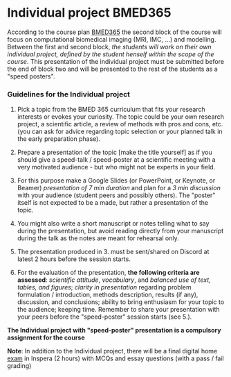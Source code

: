 # Individual project BMED365

According to the course plan [BMED365](https://www4.uib.no/en/courses/BMED365) the second block of the course will focus on computational biomedical imaging (MRI, IMC, ...) and modelling. Between the first and second block, _the students will work on their own individual project, defined by the student henself within the scope of the course_. This presentation of the individual project must be submitted before the end of block two and will be presented to the rest of the students as a "speed posters". 

### Guidelines for the Individual project


1. Pick a topic from the BMED 365 curriculum that fits your research interests or evokes your curiosity. The topic could be your own research project, a scientific article, a review of methods with pros and cons, etc. (you can ask for advice regarding topic selection or your planned talk in the early preparation phase).

2. Prepare a presentation of the topic [make the title yourself] as if you should give a speed-talk / speed-poster  at a scientific meeting with a very motivated audience - but who might not be experts in your field.   

3. For this purpose make a Google Slides (or PowerPoint, or Keynote, or Beamer) _presentation of 7 min duration_ and plan for a _3 min discussion_ with your audience  (student peers and possibly others). The "poster" itself is not expected to be a made, but rather a presentation of the topic. 

4. You might also write a short manuscript or notes telling what to say during the presentation, but avoid reading directly from your manuscript during the talk as the notes are meant for rehearsal only.

5. The presentation produced in 3. must be sent/shared on Discord at latest 2 hours before the session starts.<br>  


6. For the evaluation of the presentation, **the following criteria are assessed**:
_scientific attitude_, _vocabulary_, and _balanced use of text, tables, and figures_; _clarity in presentation_ regarding problem formulation / introduction, methods description, results (if any), discussion, and conclusions; ability to bring enthusiasm for your topic to the audience; keeping time.
Remember to share your presentation with your peers before the "speed-poster" session starts (see 5.).<br>

**The Individual project with "speed-poster" presentation is a compulsory assignment for the course**   


**Note**: In addition to the Individual project, there will be a final digital home [exam](../Exam/README.md) in Inspera (2 hours) with MCQs and essay questions (with a pass / fail grading)
